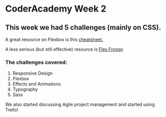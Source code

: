 # CoderAcademy Week 2

## This week we had 5 challenges (mainly on CSS). 

A great resource on Flexbox is this [cheatsheet.](https://res.cloudinary.com/practicaldev/image/fetch/s--wZRwgDoY--/c_limit%2Cf_auto%2Cfl_progressive%2Cq_auto%2Cw_880/https://github.com/simonpaix/images/blob/main/blog/Flexbox_CheatSheet_LearnPine.png%3Fraw%3Dtrue)

A less serious (but still effective) resource is [Flex Froggy](https://flexboxfroggy.com/)

### The challenges covered: 
1. Responsive Design
2. Flexbox
3. Effects and Animations
4. Typography
5. Sass

We also started discussing Agile project management and started using Trello! 
